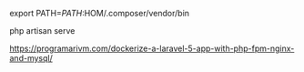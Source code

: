 export PATH=$PATH:$HOM/.composer/vendor/bin

php artisan serve

https://programarivm.com/dockerize-a-laravel-5-app-with-php-fpm-nginx-and-mysql/

